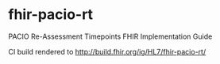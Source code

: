 # fhir-pacio-rt
PACIO Re-Assessment Timepoints FHIR Implementation Guide

CI build rendered to http://build.fhir.org/ig/HL7/fhir-pacio-rt/
